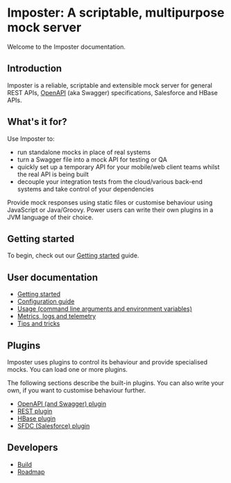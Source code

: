 # Imposter: A scriptable, multipurpose mock server

Welcome to the Imposter documentation.

## Introduction

Imposter is a reliable, scriptable and extensible mock server for general REST APIs, [OpenAPI](https://github.com/OAI/OpenAPI-Specification) (aka Swagger) specifications, Salesforce and HBase APIs.

## What's it for?

Use Imposter to:

* run standalone mocks in place of real systems
* turn a Swagger file into a mock API for testing or QA
* quickly set up a temporary API for your mobile/web client teams whilst the real API is being built
* decouple your integration tests from the cloud/various back-end systems and take control of your dependencies

Provide mock responses using static files or customise behaviour using JavaScript or Java/Groovy. Power users can write their own plugins in a JVM language of their choice.

## Getting started

To begin, check out our [Getting started](getting_started.md) guide.

## User documentation

* [Getting started](getting_started.md)
* [Configuration guide](configuration.md)
* [Usage (command line arguments and environment variables)](usage.md)
* [Metrics, logs and telemetry](metrics_logs_telemetry.md)
* [Tips and tricks](tips_tricks.md)

## Plugins

Imposter uses plugins to control its behaviour and provide specialised mocks. You can load one or more plugins.

The following sections describe the built-in plugins. You can also write your own, if you want to customise behaviour further.

* [OpenAPI (and Swagger) plugin](openapi_plugin.md)
* [REST plugin](rest_plugin.md)
* [HBase plugin](hbase_plugin.md)
* [SFDC (Salesforce) plugin](sfdc_plugin.md)

## Developers

* [Build](build.md)
* [Roadmap](roadmap.md)

